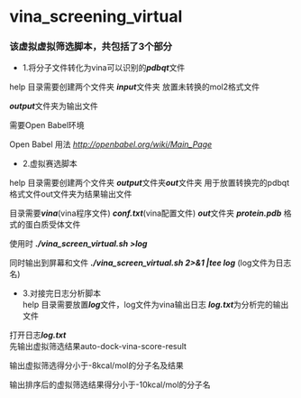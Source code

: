 # vina_screening_virtual

### 该虚拟虚拟筛选脚本，共包括了3个部分

* 1.将分子文件转化为vina可以识别的***pdbqt***文件

help 目录需要创建两个文件夹 ***input***文件夹 放置未转换的mol2格式文件

***output***文件夹为输出文件

需要Open Babel环境

Open Babel 用法 *http://openbabel.org/wiki/Main_Page*
  
* 2.虚拟赛选脚本

help 目录需要创建两个文件夹 ***output***文件夹***out***文件夹 用于放置转换完的pdbqt格式文件out文件夹为结果输出文件  

目录需要***vina***(vina程序文件) ***conf.txt***(vina配置文件) ***out***文件夹  ***protein.pdb*** 格式的蛋白质受体文件 

使用时 ***./vina_screen_virtual.sh >log***

同时输出到屏幕和文件 ***./vina_screen_virtual.sh 2>&1 |tee log*** (log文件为日志名)
  
* 3.对接完日志分析脚本  
help 目录需要放置***log***文件，log文件为vina输出日志 ***log.txt***为分析完的输出文件

打开日志***log.txt***  
先输出虚拟筛选结果auto-dock-vina-score-result

输出虚拟筛选得分小于-8kcal/mol的分子名及结果

输出排序后的虚拟筛选结果得分小于-10kcal/mol的分子名

